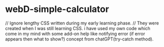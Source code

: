 # webD-simple-calculator

// Ignore lengthy CSS written during my early learning phase. 
// They were created when I was still learning CSS.
i have used my own code which come in my mind with some add-on help like notifying error (if error appears then what to show?) concept from chatGPT(try-catch method).
